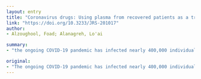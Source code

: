 ```yaml
---
layout: entry
title: "Coronavirus drugs: Using plasma from recovered patients as a treatment for COVID-19"
link: "https://doi.org/10.3233/JRS-201017"
author:
- Alzoughool, Foad; Alanagreh, Lo'ai

summary:
- "the ongoing COVID-19 pandemic has infected nearly 400,000 individuals with 17000 deaths. No antiviral therapies or vaccines are available for their treatment or prevention. Passive immunization PI through broadly neutralizing antibodies that bind to the specific antigens of SARS-CoV 2 might be a potential solution to address the immediate health threat. The PI approach is discussed herein, including a summary of its historical applications to confront epidemics."

original:
- "The ongoing COVID-19 pandemic has infected nearly 400,000 individuals with 17000 deaths since it was first identified in human populations in December 2019, in Wuhan, China. No antiviral therapies or vaccines are available for their treatment or prevention. Passive immunization PI through broadly neutralizing antibodies that bind to the specific antigens of SARS-CoV 2 might be a potential solution to address the immediate health threat of COVID-19 pandemic while vaccines are being developed. The PI approach in treating COVID-19 is discussed herein, including a summary of its historical applications to confront epidemics."
---
```


